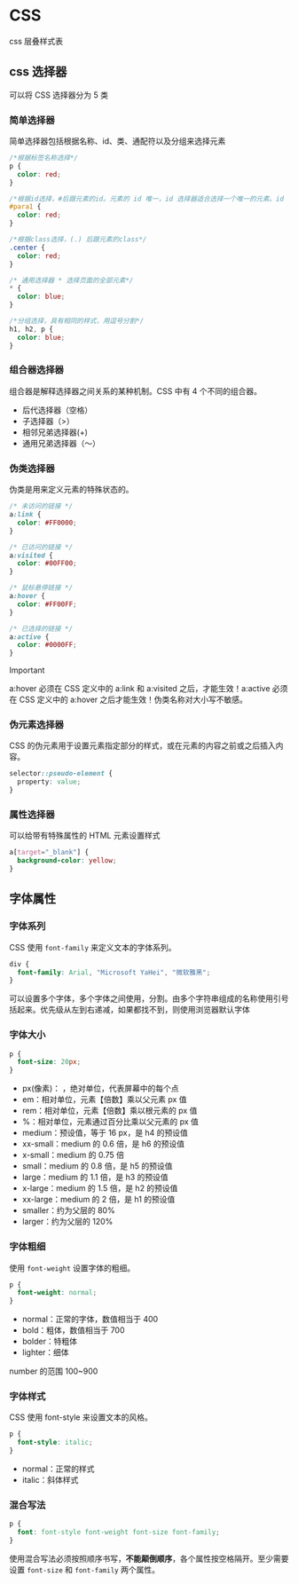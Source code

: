 # CSS

css 层叠样式表

## css 选择器

可以将 CSS 选择器分为 5 类

### 简单选择器

简单选择器包括根据名称、id、类、通配符以及分组来选择元素

```css
/*根据标签名称选择*/
p {
  color: red;
}

/*根据id选择，#后跟元素的id。元素的 id 唯一，id 选择器适合选择一个唯一的元素。id 名称不能以数字开头*/
#para1 {
  color: red;
}

/*根据class选择，(.) 后跟元素的class*/
.center {
  color: red;
}

/* 通用选择器 * 选择页面的全部元素*/ 
* {
  color: blue;
}

/*分组选择，具有相同的样式，用逗号分割*/ 
h1, h2, p {
  color: blue;
}
```

### 组合器选择器

组合器是解释选择器之间关系的某种机制。CSS 中有 4 个不同的组合器。

- 后代选择器（空格）
- 子选择器（>）
- 相邻兄弟选择器(+)
- 通用兄弟选择器（～）

### 伪类选择器

伪类是用来定义元素的特殊状态的。

```css
/* 未访问的链接 */
a:link {
  color: #FF0000;
}

/* 已访问的链接 */
a:visited {
  color: #00FF00;
}

/* 鼠标悬停链接 */
a:hover {
  color: #FF00FF;
}

/* 已选择的链接 */
a:active {
  color: #0000FF;
}
```

> [!IMPORTANT]
> a:hover 必须在 CSS 定义中的 a:link 和 a:visited 之后，才能生效！a:active 必须在 CSS 定义中的 a:hover 之后才能生效！伪类名称对大小写不敏感。

### 伪元素选择器

CSS 的伪元素用于设置元素指定部分的样式，或在元素的内容之前或之后插入内容。

```css
selector::pseudo-element {
  property: value;
}

```

### 属性选择器

可以给带有特殊属性的 HTML 元素设置样式

```css
a[target="_blank"] { 
  background-color: yellow;
}
```

## 字体属性

### 字体系列

CSS 使用 `font-family` 来定义文本的字体系列。

```css
div {
  font-family: Arial, "Microsoft YaHei", "微软雅黑";
}
```

可以设置多个字体，多个字体之间使用，分割。由多个字符串组成的名称使用引号括起来。优先级从左到右递减，如果都找不到，则使用浏览器默认字体

### 字体大小

```css
p {
  font-size: 20px;
}
```

- px(像素)： ，绝对单位，代表屏幕中的每个点
- em：相对单位，元素【倍数】乘以父元素 px 值
- rem：相对单位，元素【倍数】乘以根元素的 px 值
- %：相对单位，元素通过百分比乘以父元素的 px 值
- medium：预设值，等于 16 px，是 h4 的预设值
- xx-small：medium 的 0.6 倍，是 h6 的预设值
- x-small：medium 的 0.75 倍
- small：medium 的 0.8 倍，是 h5 的预设值
- large：medium 的 1.1 倍，是 h3 的预设值
- x-large：medium 的 1.5 倍，是 h2 的预设值
- xx-large：medium 的 2 倍，是 h1 的预设值
- smaller：约为父层的 80%
- larger：约为父层的 120%

### 字体粗细

使用 `font-weight` 设置字体的粗细。

```css
p {
  font-weight: normal;
}
```

- normal：正常的字体，数值相当于 400
- bold：粗体，数值相当于 700
- bolder：特粗体
- lighter：细体

number 的范围 100~900

### 字体样式

CSS 使用 font-style 来设置文本的风格。

```css
p {
  font-style: italic;
}
```

- normal：正常的样式
- italic：斜体样式

### 混合写法

```css
p {
  font: font-style font-weight font-size font-family;
}
```

使用混合写法必须按照顺序书写，**不能颠倒顺序**，各个属性按空格隔开。至少需要设置 `font-size` 和 `font-family` 两个属性。
